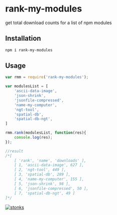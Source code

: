 # rank-my-modules

get total download counts for a list of npm modules

## Installation

```sh
npm i rank-my-modules
```

## Usage

```javascript
var rmm = require('rank-my-modules');

var modulesList = [
    'ascii-data-image',
    'json-shrink',
    'jsonfile-compressed',
    'name-my-computer',
    'ngt-tool',
    'spatial-db',
    'spatial-db-ngt',
]

rmm.rank(modulesList, function(res){
    console.log(res);
});

//result
/*[
    [ 'rank', 'name', 'downloads' ],
    [ 1, 'ascii-data-image', 627 ],
    [ 2, 'ngt-tool', 449 ],
    [ 3, 'spatial-db', 289 ],
    [ 4, 'name-my-computer', 155 ],
    [ 5, 'json-shrink', 98 ],
    [ 6, 'jsonfile-compressed', 50 ],
    [ 7, 'spatial-db-ngt', 49 ]
]*/
```


[![stonks](https://i.imgur.com/UpDxbfe.png)](https://www.npmjs.com/~stonkpunk)

